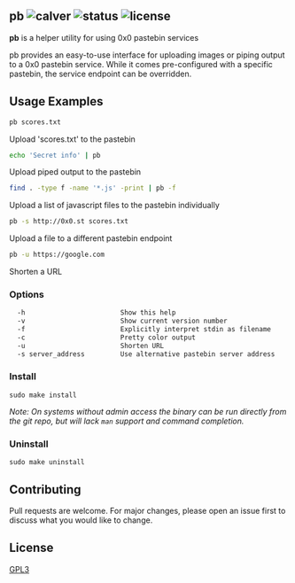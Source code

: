 pb ![calver](https://img.shields.io/badge/calver-2018.10.09-22bfda.svg?style=flat-square) ![status](https://img.shields.io/badge/status-working-green.svg?style=flat-square) ![license](https://img.shields.io/badge/license-GPL3-blue.svg?style=flat-square)
------

**pb** is a helper utility for using 0x0 pastebin services

pb  provides  an  easy-to-use  interface  for  uploading images or piping output to a 0x0
pastebin service. While it comes pre-configured with a  specific  pastebin,  the  service
endpoint can be overridden.

## Usage Examples

```bash
pb scores.txt
```

Upload 'scores.txt' to the pastebin

```bash
echo 'Secret info' | pb
```

Upload piped output to the pastebin

```bash
find . -type f -name '*.js' -print | pb -f
```

Upload a list of javascript files to the pastebin individually

```bash
pb -s http://0x0.st scores.txt
```

Upload a file to a different pastebin endpoint

```bash
pb -u https://google.com
```

Shorten a URL

### Options

```bash
  -h                        Show this help
  -v                        Show current version number
  -f                        Explicitly interpret stdin as filename
  -c                        Pretty color output
  -u                        Shorten URL
  -s server_address         Use alternative pastebin server address
```

### Install

`sudo make install`

_Note: On systems without admin access the binary can be run directly from the
git repo, but will lack `man` support and command completion._

### Uninstall

`sudo make uninstall`

## Contributing

Pull requests are welcome. For major changes, please open an issue first to
discuss what you would like to change.

## License
[GPL3](LICENSE)
